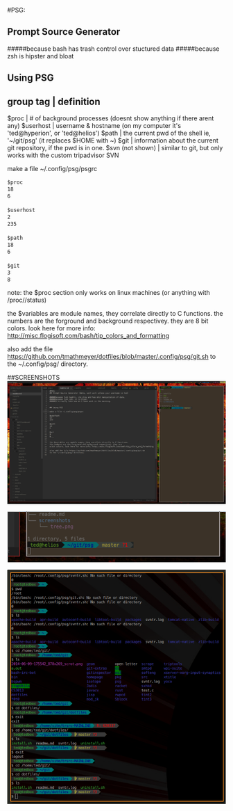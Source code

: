 #PSG:
## Prompt Source Generator

#####because bash has trash control over stuctured data
#####because zsh is hipster and bloat


## Using PSG
group tag | definition
-----------------------------------------------------------
$proc            | # of background processes (doesnt show anything if there arent any)
$userhost        | username & hostname (on my computer it's 'ted@hyperion', or 'ted@helios')
$path            | the current pwd of the shell ie, '~/git/psg' (it replaces $HOME with ~)
$git             | information about the current git repository, if the pwd is in one.
$svn (not shown) | similar to git, but only works with the custom tripadvisor SVN


make a file ~/.config/psg/psgrc
````
$proc
18
6

$userhost
2
235

$path
18
6

$git
3
8
````

note: the $proc section only works on linux machines (or anything with /proc/<id>/status)

the $variables are module names, they correlate directly to C functions.
the numbers are the forground and background respectivey. they are
8 bit colors. look here for more info: http://misc.flogisoft.com/bash/tip_colors_and_formatting

also add the file https://github.com/tmathmeyer/dotfiles/blob/master/.config/psg/git.sh
to the ~/.config/psg/ directory.




##SCREENSHOTS
![everything](screenshots/tree.png)

![git](screenshots/git_info.png)

![shell](screenshots/terminal.png)
